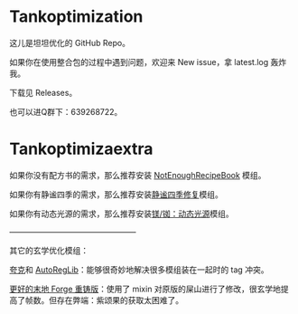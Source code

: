 # Tankoptimization
这儿是坦坦优化的 GitHub Repo。

如果你在使用整合包的过程中遇到问题，欢迎来 New issue，拿 latest.log 轰炸我。

下载见 Releases。

也可以进Q群下：639268722。

# Tankoptimizaextra

如果你没有配方书的需求，那么推荐安装 [NotEnoughRecipeBook](https://www.mcmod.cn/class/8923.html) 模组。

如果你有静谧四季的需求，那么推荐安装[静谧四季修复](https://www.mcmod.cn/class/9036.html)模组。

如果你有动态光源的需求，那么推荐安装[镁/铷：动态光源](https://github.com/LocalizedCNMC/MgRbDynamicLights-i18n/releases/download/mc1.16-v1.0.1-i18n-Multi/dynamiclightsreforged-mc1.16.5_v1.0.1-i18n-Multi.jar)模组。

————————————————

其它的玄学优化模组：

[夸克](https://www.mcmod.cn/class/527.html)和 [AutoRegLib](https://www.mcmod.cn/class/698.html)：能够很奇妙地解决很多模组装在一起时的 tag 冲突。

[更好的末地 Forge 重铸版](https://www.mcmod.cn/class/4977.html)：使用了 mixin 对原版的屎山进行了修改，很玄学地提高了帧数。但存在弊端：紫颂果的获取太困难了。
